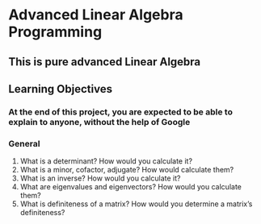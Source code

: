 # Advanced Linear Algebra Programming

## This is pure advanced Linear Algebra

## Learning Objectives

### At the end of this project, you are expected to be able to explain to anyone, without the help of Google

### General

1. What is a determinant? How would you calculate it?
2. What is a minor, cofactor, adjugate? How would calculate them?
3. What is an inverse? How would you calculate it?
4. What are eigenvalues and eigenvectors? How would you calculate them?
5. What is definiteness of a matrix? How would you determine a matrix’s definiteness?
